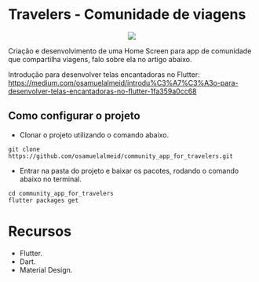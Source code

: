 # Travelers - Comunidade de viagens

<p align="center">
   <img src="https://cdn-images-1.medium.com/max/800/1*NZa0-bpjWABZRlLYzZGqCw.png" weight="200"/>
</p>

Criação e desenvolvimento de uma Home Screen para app de comunidade que compartilha viagens, falo sobre ela no artigo abaixo.

Introdução para desenvolver telas encantadoras no Flutter:
https://medium.com/osamuelalmeid/introdu%C3%A7%C3%A3o-para-desenvolver-telas-encantadoras-no-flutter-1fa359a0cc68

## Como configurar o projeto
-   Clonar o projeto utilizando o comando abaixo.
 
```shell
git clone https://github.com/osamuelalmeid/community_app_for_travelers.git
```

-   Entrar na pasta do projeto e baixar os pacotes, rodando o comando abaixo no terminal.

```shell
cd community_app_for_travelers
flutter packages get
```

# Recursos
-   Flutter.
-   Dart.
-   Material Design.
